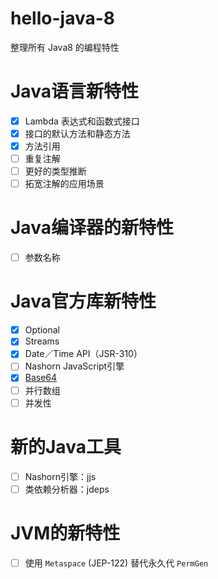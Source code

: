 # hello-java-8
整理所有 Java8 的编程特性

# Java语言新特性
- [x] Lambda 表达式和函数式接口
- [x] 接口的默认方法和静态方法
- [x] 方法引用
- [ ] 重复注解
- [ ] 更好的类型推断
- [ ] 拓宽注解的应用场景

# Java编译器的新特性
- [ ] 参数名称

# Java官方库新特性
- [x] Optional
- [x] Streams
- [x] Date／Time API（JSR-310）
- [ ] Nashorn JavaScript引擎
- [x] [Base64](./blob/master/src/test/java/io/mike/java8/Base64Tester.java)
- [ ] 并行数组
- [ ] 并发性

# 新的Java工具
- [ ] Nashorn引擎：jjs
- [ ] 类依赖分析器：jdeps

# JVM的新特性
- [ ] 使用 `Metaspace` (JEP-122) 替代永久代 `PermGen` 
